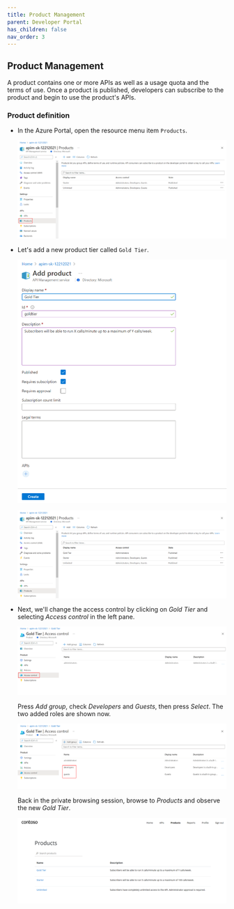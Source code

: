 ```yaml
---
title: Product Management
parent: Developer Portal
has_children: false
nav_order: 3
---
```



## Product Management

A product contains one or more APIs as well as a usage quota and the terms of use. Once a product is published, developers can subscribe to the product and begin to use the product's APIs.

### Product definition

- In the Azure Portal, open the resource menu item `Products`.

  ![](../../assets/images/APIMProducts.png)

- Let's add a new product tier called `Gold Tier`. 

  ![](../../assets/images/APIMAddProduct.png)

  ![](../../assets/images/APIMAddProduct2.png)

- Next, we'll change the access control by clicking on *Gold Tier* and selecting *Access control* in the left pane.

  ![](../../assets/images/APIMAddProductsAccess.png)

  Press *Add group*, check *Developers* and *Guests*, then press *Select*. The two added roles are shown now.

  ![](../../assets/images/APIMAddProductsAccess2.png)

  Back in the private browsing session, browse to *Products* and observe the new *Gold Tier*. 

  ![](../../assets/images/APIMAddProductsDevPortal.png)
